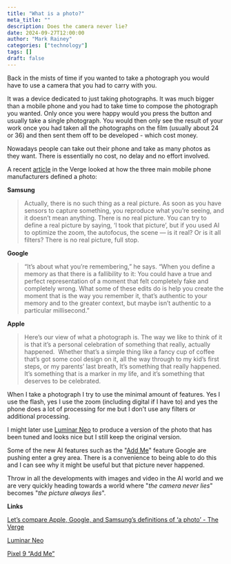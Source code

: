```yaml
---
title: "What is a photo?"
meta_title: ""
description: Does the camera never lie?
date: 2024-09-27T12:00:00
author: "Mark Rainey"
categories: ["technology"]
tags: []
draft: false
---
```


Back in the mists of time if you wanted to take a photograph you would have to use a camera that you had to carry with you.


It was a device dedicated to just taking photographs. It was much bigger than a mobile phone and you had to take time to compose the photograph you wanted. Only once you were happy would you press the button and usually take a single photograph. You would then only see the result of your work once you had taken all the photographs on the film (usually about 24 or 36) and then sent them off to be developed - which cost money.

Nowadays people can take out their phone and take as many photos as they want. There is essentially no cost, no delay and no effort involved.

A recent [article](https://www.theverge.com/2024/9/23/24252231/lets-compare-apple-google-and-samsungs-definitions-of-a-photo) in the Verge looked at how the three main mobile phone manufacturers defined a photo:

**Samsung**

> Actually, there is no such thing as a real picture. As soon as you have sensors to capture something, you reproduce what you’re seeing, and it doesn’t mean anything. There is no real picture. You can try to define a real picture by saying, ‘I took that picture’, but if you used AI to optimize the zoom, the autofocus, the scene — is it real? Or is it all filters? There is no real picture, full stop.

**Google**

> “It’s about what you’re remembering,” he says. “When you define a memory as that there is a fallibility to it: You could have a true and perfect representation of a moment that felt completely fake and completely wrong. What some of these edits do is help you create the moment that is the way you remember it, that’s authentic to your memory and to the greater context, but maybe isn’t authentic to a particular millisecond.”

**Apple**

> Here’s our view of what a photograph is. The way we like to think of it is that it’s a personal celebration of something that really, actually happened.  Whether that’s a simple thing like a fancy cup of coffee that’s got some cool design on it, all the way through to my kid’s first steps, or my parents’ last breath, It’s something that really happened. It’s something that is a marker in my life, and it’s something that deserves to be celebrated.

When I take a photograph I try to use the minimal amount of features. Yes I use the flash, yes I use the zoom (including digital if I have to) and yes the phone does a lot of processing for me but I don't use any filters or additional processing.

I might later use [Luminar Neo](https://skylum.com/luminar) to produce a version of the photo that has been tuned and looks nice but I still keep the original version.

Some of the new AI features such as the "[Add Me](https://store.google.com/intl/en/ideas/articles/pixel-add-me/)" feature Google are pushing enter a grey area. There is a convenience to being able to do this and I can see why it might be useful but that picture never happened.

Throw in all the developments with images and video in the AI world and we are very quickly heading towards a world where "*the camera never lies*" becomes "*the picture always lies*".

__Links__

[Let’s compare Apple, Google, and Samsung’s definitions of ‘a photo’ - The Verge](https://www.theverge.com/2024/9/23/24252231/lets-compare-apple-google-and-samsungs-definitions-of-a-photo)

[Luminar Neo](https://skylum.com/luminar)

[Pixel 9 “Add Me”](https://store.google.com/intl/en/ideas/articles/pixel-add-me)
